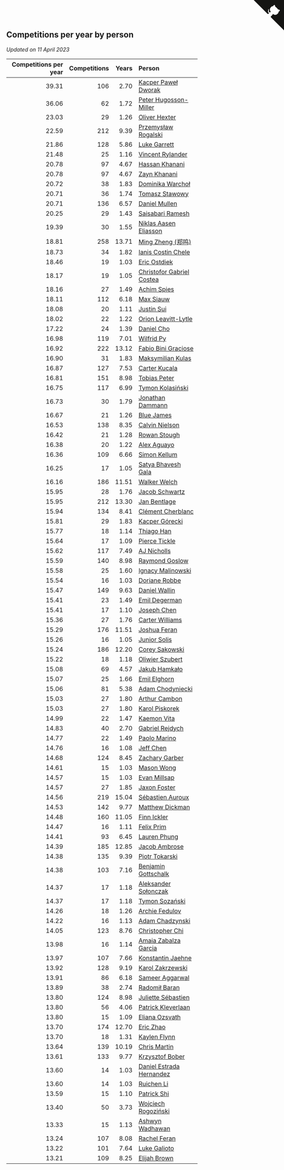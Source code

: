 ## Competitions per year by person

*Updated on 11 April 2023*

| Competitions per year | Competitions | Years | Person |
| ---: | ---: | ---: | :--- |
| 39.31 | 106 | 2.70 | [Kacper Paweł Dworak](https://www.worldcubeassociation.org/persons/2020DWOR01) |
| 36.06 | 62 | 1.72 | [Peter Hugosson-Miller](https://www.worldcubeassociation.org/persons/2021HUGO01) |
| 23.03 | 29 | 1.26 | [Oliver Hexter](https://www.worldcubeassociation.org/persons/2022HEXT01) |
| 22.59 | 212 | 9.39 | [Przemysław Rogalski](https://www.worldcubeassociation.org/persons/2013ROGA02) |
| 21.86 | 128 | 5.86 | [Luke Garrett](https://www.worldcubeassociation.org/persons/2017GARR05) |
| 21.48 | 25 | 1.16 | [Vincent Rylander](https://www.worldcubeassociation.org/persons/2022RYLA01) |
| 20.78 | 97 | 4.67 | [Hassan Khanani](https://www.worldcubeassociation.org/persons/2018KHAN26) |
| 20.78 | 97 | 4.67 | [Zayn Khanani](https://www.worldcubeassociation.org/persons/2018KHAN28) |
| 20.72 | 38 | 1.83 | [Dominika Warchoł](https://www.worldcubeassociation.org/persons/2021WARC01) |
| 20.71 | 36 | 1.74 | [Tomasz Stawowy](https://www.worldcubeassociation.org/persons/2021STAW01) |
| 20.71 | 136 | 6.57 | [Daniel Mullen](https://www.worldcubeassociation.org/persons/2016MULL04) |
| 20.25 | 29 | 1.43 | [Saisabari Ramesh](https://www.worldcubeassociation.org/persons/2021RAME01) |
| 19.39 | 30 | 1.55 | [Niklas Aasen Eliasson](https://www.worldcubeassociation.org/persons/2021ELIA01) |
| 18.81 | 258 | 13.71 | [Ming Zheng (郑鸣)](https://www.worldcubeassociation.org/persons/2009ZHEN11) |
| 18.73 | 34 | 1.82 | [Ianis Costin Chele](https://www.worldcubeassociation.org/persons/2021CHEL01) |
| 18.46 | 19 | 1.03 | [Eric Ostdiek](https://www.worldcubeassociation.org/persons/2022OSTD01) |
| 18.17 | 19 | 1.05 | [Christofor Gabriel Costea](https://www.worldcubeassociation.org/persons/2022COST03) |
| 18.16 | 27 | 1.49 | [Achim Spies](https://www.worldcubeassociation.org/persons/2021SPIE01) |
| 18.11 | 112 | 6.18 | [Max Siauw](https://www.worldcubeassociation.org/persons/2017SIAU02) |
| 18.08 | 20 | 1.11 | [Justin Sui](https://www.worldcubeassociation.org/persons/2022SUIJ01) |
| 18.02 | 22 | 1.22 | [Orion Leavitt-Lytle](https://www.worldcubeassociation.org/persons/2022LEAV01) |
| 17.22 | 24 | 1.39 | [Daniel Cho](https://www.worldcubeassociation.org/persons/2021CHOD01) |
| 16.98 | 119 | 7.01 | [Wilfrid Py](https://www.worldcubeassociation.org/persons/2016PYWI01) |
| 16.92 | 222 | 13.12 | [Fabio Bini Graciose](https://www.worldcubeassociation.org/persons/2010GRAC02) |
| 16.90 | 31 | 1.83 | [Maksymilian Kulas](https://www.worldcubeassociation.org/persons/2021KULA02) |
| 16.87 | 127 | 7.53 | [Carter Kucala](https://www.worldcubeassociation.org/persons/2015KUCA01) |
| 16.81 | 151 | 8.98 | [Tobias Peter](https://www.worldcubeassociation.org/persons/2014PETE03) |
| 16.75 | 117 | 6.99 | [Tymon Kolasiński](https://www.worldcubeassociation.org/persons/2016KOLA02) |
| 16.73 | 30 | 1.79 | [Jonathan Dammann](https://www.worldcubeassociation.org/persons/2021DAMM01) |
| 16.67 | 21 | 1.26 | [Blue James](https://www.worldcubeassociation.org/persons/2022JAME01) |
| 16.53 | 138 | 8.35 | [Calvin Nielson](https://www.worldcubeassociation.org/persons/2014NIEL03) |
| 16.42 | 21 | 1.28 | [Rowan Stough](https://www.worldcubeassociation.org/persons/2022STOU01) |
| 16.38 | 20 | 1.22 | [Alex Aguayo](https://www.worldcubeassociation.org/persons/2022AGUA01) |
| 16.36 | 109 | 6.66 | [Simon Kellum](https://www.worldcubeassociation.org/persons/2016KELL12) |
| 16.25 | 17 | 1.05 | [Satya Bhavesh Gala](https://www.worldcubeassociation.org/persons/2022GALA03) |
| 16.16 | 186 | 11.51 | [Walker Welch](https://www.worldcubeassociation.org/persons/2011WELC01) |
| 15.95 | 28 | 1.76 | [Jacob Schwartz](https://www.worldcubeassociation.org/persons/2021SCHW01) |
| 15.95 | 212 | 13.30 | [Jan Bentlage](https://www.worldcubeassociation.org/persons/2010BENT01) |
| 15.94 | 134 | 8.41 | [Clément Cherblanc](https://www.worldcubeassociation.org/persons/2014CHER05) |
| 15.81 | 29 | 1.83 | [Kacper Górecki](https://www.worldcubeassociation.org/persons/2021GORE01) |
| 15.77 | 18 | 1.14 | [Thiago Han](https://www.worldcubeassociation.org/persons/2022HANT01) |
| 15.64 | 17 | 1.09 | [Pierce Tickle](https://www.worldcubeassociation.org/persons/2022TICK01) |
| 15.62 | 117 | 7.49 | [AJ Nicholls](https://www.worldcubeassociation.org/persons/2015NICH04) |
| 15.59 | 140 | 8.98 | [Raymond Goslow](https://www.worldcubeassociation.org/persons/2014GOSL01) |
| 15.58 | 25 | 1.60 | [Ignacy Malinowski](https://www.worldcubeassociation.org/persons/2021MALI02) |
| 15.54 | 16 | 1.03 | [Doriane Robbe](https://www.worldcubeassociation.org/persons/2022ROBB03) |
| 15.47 | 149 | 9.63 | [Daniel Wallin](https://www.worldcubeassociation.org/persons/2013WALL03) |
| 15.41 | 23 | 1.49 | [Emil Degerman](https://www.worldcubeassociation.org/persons/2021DEGE01) |
| 15.41 | 17 | 1.10 | [Joseph Chen](https://www.worldcubeassociation.org/persons/2022CHEN16) |
| 15.36 | 27 | 1.76 | [Carter Williams](https://www.worldcubeassociation.org/persons/2021WILL06) |
| 15.29 | 176 | 11.51 | [Joshua Feran](https://www.worldcubeassociation.org/persons/2011FERA01) |
| 15.26 | 16 | 1.05 | [Junior Solis](https://www.worldcubeassociation.org/persons/2022SOLI03) |
| 15.24 | 186 | 12.20 | [Corey Sakowski](https://www.worldcubeassociation.org/persons/2011SAKO01) |
| 15.22 | 18 | 1.18 | [Oliwier Szubert](https://www.worldcubeassociation.org/persons/2022SZUB01) |
| 15.08 | 69 | 4.57 | [Jakub Hamkało](https://www.worldcubeassociation.org/persons/2018HAMK01) |
| 15.07 | 25 | 1.66 | [Emil Elghorn](https://www.worldcubeassociation.org/persons/2021ELGH01) |
| 15.06 | 81 | 5.38 | [Adam Chodyniecki](https://www.worldcubeassociation.org/persons/2017CHOD02) |
| 15.03 | 27 | 1.80 | [Arthur Cambon](https://www.worldcubeassociation.org/persons/2021CAMB01) |
| 15.03 | 27 | 1.80 | [Karol Piskorek](https://www.worldcubeassociation.org/persons/2021PISK01) |
| 14.99 | 22 | 1.47 | [Kaemon Vita](https://www.worldcubeassociation.org/persons/2021VITA01) |
| 14.83 | 40 | 2.70 | [Gabriel Rejdych](https://www.worldcubeassociation.org/persons/2020REJD01) |
| 14.77 | 22 | 1.49 | [Paolo Marino](https://www.worldcubeassociation.org/persons/2021MARI04) |
| 14.76 | 16 | 1.08 | [Jeff Chen](https://www.worldcubeassociation.org/persons/2022CHEN19) |
| 14.68 | 124 | 8.45 | [Zachary Garber](https://www.worldcubeassociation.org/persons/2014GARB01) |
| 14.61 | 15 | 1.03 | [Mason Wong](https://www.worldcubeassociation.org/persons/2022WONG03) |
| 14.57 | 15 | 1.03 | [Evan Millsap](https://www.worldcubeassociation.org/persons/2022MILL05) |
| 14.57 | 27 | 1.85 | [Jaxon Foster](https://www.worldcubeassociation.org/persons/2021FOST01) |
| 14.56 | 219 | 15.04 | [Sébastien Auroux](https://www.worldcubeassociation.org/persons/2008AURO01) |
| 14.53 | 142 | 9.77 | [Matthew Dickman](https://www.worldcubeassociation.org/persons/2013DICK01) |
| 14.48 | 160 | 11.05 | [Finn Ickler](https://www.worldcubeassociation.org/persons/2012ICKL01) |
| 14.47 | 16 | 1.11 | [Felix Prim](https://www.worldcubeassociation.org/persons/2022PRIM01) |
| 14.41 | 93 | 6.45 | [Lauren Phung](https://www.worldcubeassociation.org/persons/2016PHUN02) |
| 14.39 | 185 | 12.85 | [Jacob Ambrose](https://www.worldcubeassociation.org/persons/2010AMBR01) |
| 14.38 | 135 | 9.39 | [Piotr Tokarski](https://www.worldcubeassociation.org/persons/2013TOKA01) |
| 14.38 | 103 | 7.16 | [Benjamin Gottschalk](https://www.worldcubeassociation.org/persons/2016GOTT01) |
| 14.37 | 17 | 1.18 | [Aleksander Sołonczak](https://www.worldcubeassociation.org/persons/2022SOLO01) |
| 14.37 | 17 | 1.18 | [Tymon Sozański](https://www.worldcubeassociation.org/persons/2022SOZA01) |
| 14.26 | 18 | 1.26 | [Archie Fedulov](https://www.worldcubeassociation.org/persons/2022FEDU01) |
| 14.22 | 16 | 1.13 | [Adam Chadzynski](https://www.worldcubeassociation.org/persons/2022CHAD02) |
| 14.05 | 123 | 8.76 | [Christopher Chi](https://www.worldcubeassociation.org/persons/2014CHIC01) |
| 13.98 | 16 | 1.14 | [Amaia Zabalza Garcia](https://www.worldcubeassociation.org/persons/2022GARC03) |
| 13.97 | 107 | 7.66 | [Konstantin Jaehne](https://www.worldcubeassociation.org/persons/2015JAEH01) |
| 13.92 | 128 | 9.19 | [Karol Zakrzewski](https://www.worldcubeassociation.org/persons/2014ZAKR01) |
| 13.91 | 86 | 6.18 | [Sameer Aggarwal](https://www.worldcubeassociation.org/persons/2017AGGA01) |
| 13.89 | 38 | 2.74 | [Radomił Baran](https://www.worldcubeassociation.org/persons/2020BARA02) |
| 13.80 | 124 | 8.98 | [Juliette Sébastien](https://www.worldcubeassociation.org/persons/2014SEBA01) |
| 13.80 | 56 | 4.06 | [Patrick Kleverlaan](https://www.worldcubeassociation.org/persons/2019KLEV01) |
| 13.80 | 15 | 1.09 | [Eliana Ozsvath](https://www.worldcubeassociation.org/persons/2022OZSV01) |
| 13.70 | 174 | 12.70 | [Eric Zhao](https://www.worldcubeassociation.org/persons/2010ZHAO19) |
| 13.70 | 18 | 1.31 | [Kaylen Flynn](https://www.worldcubeassociation.org/persons/2022FLYN01) |
| 13.64 | 139 | 10.19 | [Chris Martin](https://www.worldcubeassociation.org/persons/2013MART03) |
| 13.61 | 133 | 9.77 | [Krzysztof Bober](https://www.worldcubeassociation.org/persons/2013BOBE01) |
| 13.60 | 14 | 1.03 | [Daniel Estrada Hernandez](https://www.worldcubeassociation.org/persons/2022HERN07) |
| 13.60 | 14 | 1.03 | [Ruichen Li](https://www.worldcubeassociation.org/persons/2022LIRU02) |
| 13.59 | 15 | 1.10 | [Patrick Shi](https://www.worldcubeassociation.org/persons/2022SHIP01) |
| 13.40 | 50 | 3.73 | [Wojciech Rogoziński](https://www.worldcubeassociation.org/persons/2019ROGO04) |
| 13.33 | 15 | 1.13 | [Ashwyn Wadhawan](https://www.worldcubeassociation.org/persons/2022WADH02) |
| 13.24 | 107 | 8.08 | [Rachel Feran](https://www.worldcubeassociation.org/persons/2015FERA01) |
| 13.22 | 101 | 7.64 | [Luke Galioto](https://www.worldcubeassociation.org/persons/2015GALI02) |
| 13.21 | 109 | 8.25 | [Elijah Brown](https://www.worldcubeassociation.org/persons/2015BROW03) |


<a href="https://github.com/jonatanklosko/wca_statistics" class="github-corner" aria-label="View source on Github"><svg width="80" height="80" viewBox="0 0 250 250" style="fill:#151513; color:#fff; position: absolute; top: 0; border: 0; right: 0;" aria-hidden="true"><path d="M0,0 L115,115 L130,115 L142,142 L250,250 L250,0 Z"></path><path d="M128.3,109.0 C113.8,99.7 119.0,89.6 119.0,89.6 C122.0,82.7 120.5,78.6 120.5,78.6 C119.2,72.0 123.4,76.3 123.4,76.3 C127.3,80.9 125.5,87.3 125.5,87.3 C122.9,97.6 130.6,101.9 134.4,103.2" fill="currentColor" style="transform-origin: 130px 106px;" class="octo-arm"></path><path d="M115.0,115.0 C114.9,115.1 118.7,116.5 119.8,115.4 L133.7,101.6 C136.9,99.2 139.9,98.4 142.2,98.6 C133.8,88.0 127.5,74.4 143.8,58.0 C148.5,53.4 154.0,51.2 159.7,51.0 C160.3,49.4 163.2,43.6 171.4,40.1 C171.4,40.1 176.1,42.5 178.8,56.2 C183.1,58.6 187.2,61.8 190.9,65.4 C194.5,69.0 197.7,73.2 200.1,77.6 C213.8,80.2 216.3,84.9 216.3,84.9 C212.7,93.1 206.9,96.0 205.4,96.6 C205.1,102.4 203.0,107.8 198.3,112.5 C181.9,128.9 168.3,122.5 157.7,114.1 C157.9,116.9 156.7,120.9 152.7,124.9 L141.0,136.5 C139.8,137.7 141.6,141.9 141.8,141.8 Z" fill="currentColor" class="octo-body"></path></svg></a><style>.github-corner:hover .octo-arm{animation:octocat-wave 560ms ease-in-out}@keyframes octocat-wave{0%,100%{transform:rotate(0)}20%,60%{transform:rotate(-25deg)}40%,80%{transform:rotate(10deg)}}@media (max-width:500px){.github-corner:hover .octo-arm{animation:none}.github-corner .octo-arm{animation:octocat-wave 560ms ease-in-out}}</style>
